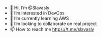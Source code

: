 - 👋 Hi, I’m @Slavasly
- 👀 I’m interested in DevOps
- 🌱 I’m currently learning AWS
- 💞️ I’m looking to collaborate on real project
- 📫 How to reach me https://t.me/slavasly

<!---
Slavasly/Slavasly is a ✨ special ✨ repository because its `README.md` (this file) appears on your GitHub profile.
You can click the Preview link to take a look at your changes.
--->
